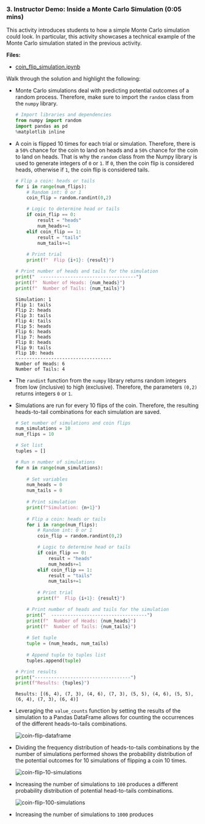 ### 3. Instructor Demo: Inside a Monte Carlo Simulation (0:05 mins)

This activity introduces students to how a simple Monte Carlo simulation could look. In particular, this activity showcases a technical example of the Monte Carlo simulation stated in the previous activity.

**Files:**

* [coin_flip_simulation.ipynb](Activities/01-Ins_Inside_a_Monte_Carlo_Simulation/Solved/coin_flip_simulation.ipynb)

Walk through the solution and highlight the following:

* Monte Carlo simulations deal with predicting potential outcomes of a random process. Therefore, make sure to import the `random` class from the `numpy` library.

  ```python
  # Import libraries and dependencies
  from numpy import random 
  import pandas as pd
  %matplotlib inline
  ``` 

* A coin is flipped 10 times for each trial or simulation. Therefore, there is a `50%` chance for the coin to land on heads and a `50%` chance for the coin to land on heads. That is why the `random` class from the Numpy library is used to generate integers of `0` or `1`. If `0`, then the coin flip is considered heads, otherwise if `1`, the coin flip is considered tails.

  ```python
  # Flip a coin: heads or tails
  for i in range(num_flips):
      # Random int: 0 or 1
      coin_flip = random.randint(0,2)

      # Logic to determine head or tails
      if coin_flip == 0:
          result = "heads"
          num_heads+=1
      elif coin_flip == 1:
          result = "tails"
          num_tails+=1
        
      # Print trial
      print(f"  Flip {i+1}: {result}")

  # Print number of heads and tails for the simulation
  print("  -----------------------------------")
  print(f"  Number of Heads: {num_heads}")
  print(f"  Number of Tails: {num_tails}")
  ```

  ```
  Simulation: 1
  Flip 1: tails
  Flip 2: heads
  Flip 3: tails
  Flip 4: tails
  Flip 5: heads
  Flip 6: heads
  Flip 7: heads
  Flip 8: heads
  Flip 9: tails
  Flip 10: heads
  -----------------------------------
  Number of Heads: 6
  Number of Tails: 4
  ```

* The `randint` function from the `numpy` library returns random integers from low (inclusive) to high (exclusive). Therefore, the parameters `(0,2)` returns integers `0` or `1`.

* Simulations are run for every 10 flips of the coin. Therefore, the resulting heads-to-tail combinations for each simulation are saved.

  ```python
  # Set number of simulations and coin flips
  num_simulations = 10
  num_flips = 10

  # Set list
  tuples = []

  # Run n number of simulations
  for n in range(num_simulations):
    
      # Set variables
      num_heads = 0
      num_tails = 0
    
      # Print simulation 
      print(f"Simulation: {n+1}")
    
      # Flip a coin: heads or tails
      for i in range(num_flips):
          # Random int: 0 or 1
          coin_flip = random.randint(0,2)

          # Logic to determine head or tails
          if coin_flip == 0:
              result = "heads"
              num_heads+=1
          elif coin_flip == 1:
              result = "tails"
              num_tails+=1
            
          # Print trial
          print(f"  Flip {i+1}: {result}")

      # Print number of heads and tails for the simulation
      print("  -----------------------------------")
      print(f"  Number of Heads: {num_heads}")
      print(f"  Number of Tails: {num_tails}")
    
      # Set tuple
      tuple = (num_heads, num_tails)
    
      # Append tuple to tuples list
      tuples.append(tuple)

  # Print results
  print("-----------------------------------")    
  print(f"Results: {tuples}")
  ```

  ```
  Results: [(6, 4), (7, 3), (4, 6), (7, 3), (5, 5), (4, 6), (5, 5), (6, 4), (7, 3), (6, 4)]
  ```

* Leveraging the `value_counts` function by setting the results of the simulation to a Pandas DataFrame allows for counting the occurrences of the different heads-to-tails combinations.

  ![coin-flip-dataframe](Images/coin-flip-dataframe.png)

* Dividing the frequency distribution of heads-to-tails combinations by the number of simulations performed shows the probability distribution of the potential outcomes for 10 simulations of flipping a coin 10 times.

  ![coin-flip-10-simulations](Images/coin-flip-10-simulations.png)

* Increasing the number of simulations to `100` produces a different probability distribution of potential head-to-tails combinations.

  ![coin-flip-100-simulations](Images/coin-flip-100-simulations.png)

* Increasing the number of simulations to `1000` produces 
